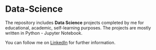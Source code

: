 # Data-Science

The repository includes **Data Science** projects completed by me for educational, academic, self-learning purposes.
The projects are mostly written in Python - Jupyter Notebook. 

You can follow me on [LinkedIn](https://www.linkedin.com/in/ankit-arun-patil/) for further information. 

    
